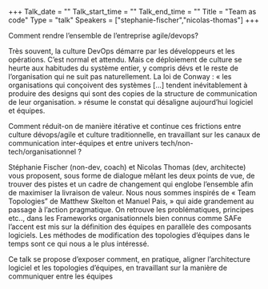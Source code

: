 +++
Talk_date = ""
Talk_start_time = ""
Talk_end_time = ""
Title = "Team as code"
Type = "talk"
Speakers = ["stephanie-fischer","nicolas-thomas"]
+++

Comment rendre l’ensemble de l’entreprise agile/devops?

Très souvent, la culture DevOps démarre par les développeurs et les opérations. C’est normal et attendu. Mais ce déploiement de culture se heurte aux habitudes du système entier, y compris dévs et le reste de l’organisation qui ne suit pas naturellement. La loi de Conway : « les organisations qui conçoivent des systèmes [...] tendent inévitablement à produire des designs qui sont des copies de la structure de communication de leur organisation. » résume le constat qui désaligne aujourd’hui logiciel et équipes.

Comment réduit-on de manière itérative et continue ces frictions entre culture dévops/agile et culture traditionnelle, en travaillant sur les canaux de communication inter-équipes et entre univers tech/non-tech/organisationnel ?

Stéphanie Fischer (non-dev, coach) et Nicolas Thomas (dev, architecte) vous proposent, sous forme de dialogue mêlant les deux points de vue, de trouver des pistes et un cadre de changement qui englobe l’ensemble afin de maximiser la livraison de valeur. Nous nous sommes inspirés de « Team Topologies” de Matthew Skelton et Manuel Pais, » qui aide grandement au passage à l’action pragmatique. On retrouve les problématiques, principes etc.., dans les Frameworks organisationnels bien connus comme SAFe l’accent est mis sur la définition des équipes en parallèle des composants logiciels. Les méthodes de modification des topologies d’équipes dans le temps sont ce qui nous a le plus intéressé.

Ce talk se propose d’exposer comment, en pratique, aligner l’architecture logiciel et les topologies d’équipes, en travaillant sur la manière de communiquer entre les équipes
